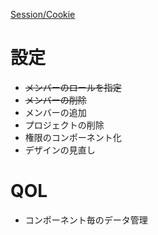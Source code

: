 [Session/Cookie](https://v0.dev/chat/5HU9AMDcISA)

# 設定
- ~~メンバーのロールを指定~~
- ~~メンバーの削除~~
- メンバーの追加
- プロジェクトの削除
- 権限のコンポーネント化
- デザインの見直し

# QOL
- コンポーネント毎のデータ管理
